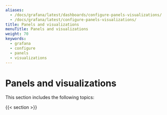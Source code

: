 ```yaml
---
aliases:
  - /docs/grafana/latest/dashboards/configure-panels-visualizations/
  - /docs/grafana/latest/configure-panels-visualizations/
title: Panels and visualizations
menuTitle: Panels and visualizations
weight: 70
keywords:
  - grafana
  - configure
  - panels
  - visualizations
---
```


# Panels and visualizations

This section includes the following topics:

{{< section >}}
